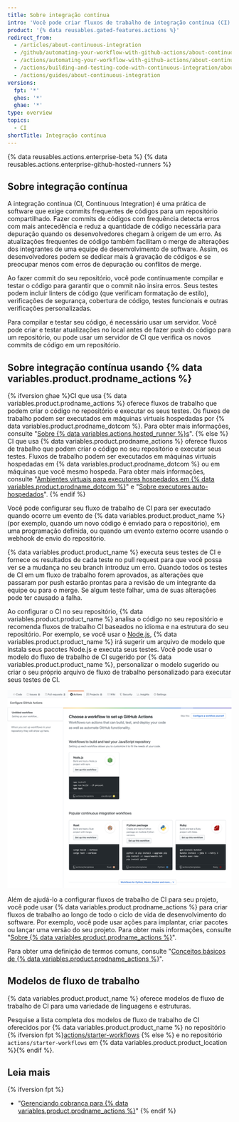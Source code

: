 ```yaml
---
title: Sobre integração contínua
intro: 'Você pode criar fluxos de trabalho de integração contínua (CI) personalizados diretamente no repositório do {% data variables.product.prodname_dotcom %} com o {% data variables.product.prodname_actions %}.'
product: '{% data reusables.gated-features.actions %}'
redirect_from:
  - /articles/about-continuous-integration
  - /github/automating-your-workflow-with-github-actions/about-continuous-integration
  - /actions/automating-your-workflow-with-github-actions/about-continuous-integration
  - /actions/building-and-testing-code-with-continuous-integration/about-continuous-integration
  - /actions/guides/about-continuous-integration
versions:
  fpt: '*'
  ghes: '*'
  ghae: '*'
type: overview
topics:
  - CI
shortTitle: Integração contínua
---
```


{% data reusables.actions.enterprise-beta %}
{% data reusables.actions.enterprise-github-hosted-runners %}

## Sobre integração contínua

A integração contínua (CI, Continuous Integration) é uma prática de software que exige commits frequentes de códigos para um repositório compartilhado. Fazer commits de códigos com frequência detecta erros com mais antecedência e reduz a quantidade de código necessária para depuração quando os desenvolvedores chegam à origem de um erro. As atualizações frequentes de código também facilitam o merge de alterações dos integrantes de uma equipe de desenvolvimento de software. Assim, os desenvolvedores podem se dedicar mais à gravação de códigos e se preocupar menos com erros de depuração ou conflitos de merge.

Ao fazer commit do seu repositório, você pode continuamente compilar e testar o código para garantir que o commit não insira erros. Seus testes podem incluir linters de código (que verificam formatação de estilo), verificações de segurança, cobertura de código, testes funcionais e outras verificações personalizadas.

Para compilar e testar seu código, é necessário usar um servidor. Você pode criar e testar atualizações no local antes de fazer push do código para um repositório, ou pode usar um servidor de CI que verifica os novos commits de código em um repositório.

## Sobre integração contínua usando {% data variables.product.prodname_actions %}

{% ifversion ghae %}CI que usa {% data variables.product.prodname_actions %} oferece fluxos de trabalho que podem criar o código no repositório e executar os seus testes. Os fluxos de trabalho podem ser executados em máquinas virtuais hospedadas por {% data variables.product.prodname_dotcom %}. Para obter mais informações, consulte "[Sobre {% data variables.actions.hosted_runner %}s](/actions/using-github-hosted-runners/about-ae-hosted-runners)".
{% else %} CI que usa {% data variables.product.prodname_actions %} oferece fluxos de trabalho que podem criar o código no seu repositório e executar seus testes. Fluxos de trabalho podem ser executados em máquinas virtuais hospedadas em {% data variables.product.prodname_dotcom %} ou em máquinas que você mesmo hospeda. Para obter mais informações, consulte "[Ambientes virtuais para executores hospedados em {% data variables.product.prodname_dotcom %}](/actions/automating-your-workflow-with-github-actions/virtual-environments-for-github-hosted-runners)" e "[Sobre executores auto-hospedados](/actions/automating-your-workflow-with-github-actions/about-self-hosted-runners)".
{% endif %}

Você pode configurar seu fluxo de trabalho de CI para ser executado quando ocorre um evento de {% data variables.product.product_name %} (por exemplo, quando um novo código é enviado para o repositório), em uma programação definida, ou quando um evento externo ocorre usando o webhook de envio do repositório.

{% data variables.product.product_name %} executa seus testes de CI e fornece os resultados de cada teste no pull request para que você possa ver se a mudança no seu branch introduz um erro. Quando todos os testes de CI em um fluxo de trabalho forem aprovados, as alterações que passaram por push estarão prontas para a revisão de um integrante da equipe ou para o merge. Se algum teste falhar, uma de suas alterações pode ter causado a falha.

Ao configurar o CI no seu repositório, {% data variables.product.product_name %} analisa o código no seu repositório e recomenda fluxos de trabalho CI baseados no idioma e na estrutura do seu repositório. Por exemplo, se você usar o [Node.js](https://nodejs.org/en/), {% data variables.product.product_name %} irá sugerir um arquivo de modelo que instala seus pacotes Node.js e executa seus testes. Você pode usar o modelo do fluxo de trabalho de CI sugerido por {% data variables.product.product_name %}, personalizar o modelo sugerido ou criar o seu próprio arquivo de fluxo de trabalho personalizado para executar seus testes de CI.

![Captura de tela dos modelos sugeridos de integração contínua](/assets/images/help/repository/ci-with-actions-template-picker.png)

Além de ajudá-lo a configurar fluxos de trabalho de CI para seu projeto, você pode usar {% data variables.product.prodname_actions %} para criar fluxos de trabalho ao longo de todo o ciclo de vida de desenvolvimento do software. Por exemplo, você pode usar ações para implantar, criar pacotes ou lançar uma versão do seu projeto. Para obter mais informações, consulte "[Sobre {% data variables.product.prodname_actions %}](/articles/about-github-actions)".

Para obter uma definição de termos comuns, consulte "[Conceitos básicos de {% data variables.product.prodname_actions %}](/github/automating-your-workflow-with-github-actions/core-concepts-for-github-actions)".

## Modelos de fluxo de trabalho

{% data variables.product.product_name %} oferece modelos de fluxo de trabalho de CI para uma variedade de linguagens e estruturas.

Pesquise a lista completa dos modelos de fluxo de trabalho de CI oferecidos por {% data variables.product.product_name %} no repositório {% ifversion fpt %}[actions/starter-workflows](https://github.com/actions/starter-workflows/tree/main/ci) {% else %} e no repositório `actions/starter-workflows` em {% data variables.product.product_location %}{% endif %}.

## Leia mais

{% ifversion fpt %}
- "[Gerenciando cobrança para {% data variables.product.prodname_actions %}](/billing/managing-billing-for-github-actions)"
{% endif %}
